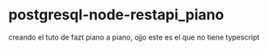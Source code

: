 # postgresql-node-restapi_piano
creando el tuto de fazt piano a piano, ojjo este es el que no tiene typescript
